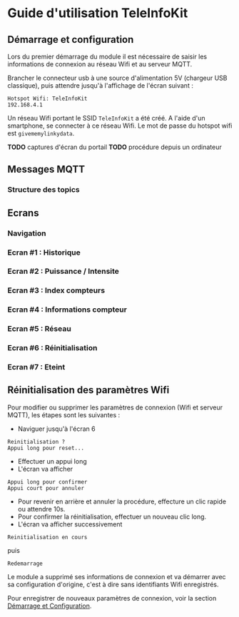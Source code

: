 # Guide d'utilisation TeleInfoKit

## Démarrage et configuration

Lors du premier démarrage du module il est nécessaire de saisir les informations de connexion au réseau Wifi et au serveur MQTT.

Brancher le connecteur usb à une source d'alimentation 5V (chargeur USB classique), puis attendre jusqu'à l'affichage de l'écran suivant :

```
Hotspot Wifi: TeleInfoKit
192.168.4.1
```

Un réseau Wifi portant le SSID `TeleInfoKit` a été créé. A l'aide d'un smartphone, se connecter à ce réseau Wifi. Le mot de passe du hotspot wifi est `givememylinkydata`.

**TODO** captures d'écran du portail
**TODO** procédure depuis un ordinateur

## Messages MQTT

### Structure des topics

## Ecrans

### Navigation

### Ecran #1 : Historique

### Ecran #2 : Puissance / Intensite

### Ecran #3 : Index compteurs

### Ecran #4 : Informations compteur

### Ecran #5 : Réseau

### Ecran #6 : Réinitialisation

### Ecran #7 : Eteint

## Réinitialisation des paramètres Wifi

Pour modifier ou supprimer les paramètres de connexion (Wifi et serveur MQTT), les étapes sont les suivantes :

* Naviguer jusqu'à l'écran 6 
```
Reinitialisation ?
Appui long pour reset...
```
* Effectuer un appui long
* L'écran va afficher 
```
Appui long pour confirmer
Appui court pour annuler
```
* Pour revenir en arrière et annuler la procédure, effecture un clic rapide ou attendre 10s.
* Pour confirmer la réinitialisation, effectuer un nouveau clic long.
* L'écran va afficher successivement
```
Reinitialisation en cours
```
puis
```
Redemarrage
```
Le module a supprimé ses informations de connexion et va démarrer avec sa configuration d'origine, c'est à dire sans identifiants Wifi enregistrés.

Pour enregistrer de nouveaux paramètres de connexion, voir la section [Démarrage et Configuration](#démarrage-et-configuration).